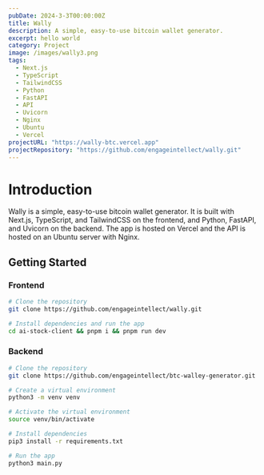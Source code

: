 ```yaml
---
pubDate: 2024-3-3T00:00:00Z
title: Wally
description: A simple, easy-to-use bitcoin wallet generator.
excerpt: hello world
category: Project
image: /images/wally3.png
tags:
  - Next.js
  - TypeScript
  - TailwindCSS
  - Python
  - FastAPI
  - API
  - Uvicorn
  - Nginx
  - Ubuntu
  - Vercel
projectURL: "https://wally-btc.vercel.app"
projectRepository: "https://github.com/engageintellect/wally.git"
---
```


# Introduction

Wally is a simple, easy-to-use bitcoin wallet generator. It is built with Next.js, TypeScript, and TailwindCSS on the frontend, and Python, FastAPI, and Uvicorn on the backend. The app is hosted on Vercel and the API is hosted on an Ubuntu server with Nginx.

## Getting Started

### Frontend

```bash
# Clone the repository
git clone https://github.com/engageintellect/wally.git
```

```bash
# Install dependencies and run the app
cd ai-stock-client && pnpm i && pnpm run dev
```

### Backend

```bash
# Clone the repository
git clone https://github.com/engageintellect/btc-walley-generator.git
```

```bash
# Create a virtual environment
python3 -m venv venv
```

```bash
# Activate the virtual environment
source venv/bin/activate
```

```bash
# Install dependencies
pip3 install -r requirements.txt
```

```bash
# Run the app
python3 main.py
```
